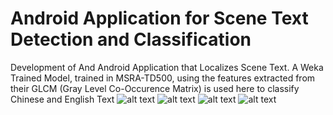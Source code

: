 # Android Application for Scene Text Detection and Classification
Development of And Android Application that Localizes Scene Text. A Weka Trained Model, trained in MSRA-TD500, using the features extracted from their GLCM (Gray Level Co-Occurence Matrix) is used here to classify Chinese and English Text
![alt text](https://github.com/djdhar/App-for-Scene-Text-Detection-and-Classification/blob/master/image/1.jpeg)
![alt text](https://github.com/djdhar/App-for-Scene-Text-Detection-and-Classification/blob/master/image/2.jpeg)
![alt text](https://github.com/djdhar/App-for-Scene-Text-Detection-and-Classification/blob/master/image/3.jpeg)
![alt text](https://github.com/djdhar/App-for-Scene-Text-Detection-and-Classification/blob/master/image/4.jpeg)
